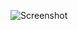 ![Screenshot](https://raw.githubusercontent.com/Cryakl/Ultimate-RAT-Collection/refs/heads/main/Rejoice/Rejoice%202006%20v2.1/Screenshot.png)
